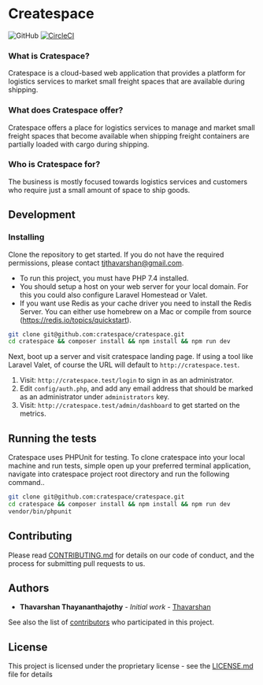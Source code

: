 # Createspace

![GitHub](https://github.com/cratespace/cratespace/workflows/GitHub/badge.svg)
[![CircleCI](https://circleci.com/gh/cratespace/cratespace.svg?style=shield&circle-token=12afa979588901907a76c6f2a883cab949cc7f28)](https://github.com/cratespace/cratespace/)

### What is Cratespace?

Cratespace is a cloud-based web application that provides a platform for logistics services to market small freight spaces that are available during shipping.

### What does Cratespace offer?

Cratespace offers a place for logistics services to manage and market small freight spaces that become available when shipping freight containers are partially loaded with cargo during shipping.

### Who is Cratespace for?

The business is mostly focused towards logistics services and customers who require just a small amount of space to ship goods.

## Development

### Installing

Clone the repository to get started. If you do not have the required permissions, please contact <tjthavarshan@gmail.com>.

* To run this project, you must have PHP 7.4 installed.
* You should setup a host on your web server for your local domain. For this you could also configure Laravel Homestead or Valet. 
* If you want use Redis as your cache driver you need to install the Redis Server. You can either use homebrew on a Mac or compile from source (https://redis.io/topics/quickstart).

```bash
git clone git@github.com:cratespace/cratespace.git
cd cratespace && composer install && npm install && npm run dev
```

Next, boot up a server and visit cratespace landing page. If using a tool like Laravel Valet, of course the URL will default to `http://cratespace.test`. 

1. Visit: `http://cratespace.test/login` to sign in as an administrator.
2. Edit `config/auth.php`, and add any email address that should be marked as an administrator under `administrators` key.
3. Visit: `http://cratespace.test/admin/dashboard` to get started on the metrics.

## Running the tests

Cratespace uses PHPUnit for testing. To clone cratespace into your local machine and run tests, simple open up your preferred terminal application, navigate into cratespace project root directory and run the following command..

```bash
git clone git@github.com:cratespace/cratespace.git
cd cratespace && composer install && npm install && npm run dev
vendor/bin/phpunit
```

## Contributing

Please read [CONTRIBUTING.md](https://github.com/Thavarshan/cratespace/blob/49964bea98f3b34ddb6ce59519b14e2885dc7413/CONTRIBUTING.md) for details on our code of conduct, and the process for submitting pull requests to us.

## Authors

* **Thavarshan Thayananthajothy** - *Initial work* - [Thavarshan](https://github.com/Thavarshan)

See also the list of [contributors](https://github.com/Thavarshan/cratespace/contributors) who participated in this project.

## License

This project is licensed under the proprietary license - see the [LICENSE.md](https://github.com/Thavarshan/cratespace/blob/49964bea98f3b34ddb6ce59519b14e2885dc7413/LICENSE.md) file for details
